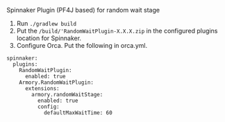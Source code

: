 Spinnaker Plugin (PF4J based) for random wait stage

1) Run `./gradlew build`
2) Put the `/build/'RandomWaitPlugin-X.X.X.zip` in the configured plugins location for Spinnaker.
2) Configure Orca. Put the following in orca.yml.
```
spinnaker:
  plugins:
    RandomWaitPlugin:
      enabled: true
    Armory.RandomWaitPlugin:
      extensions:
        armory.randomWaitStage:
          enabled: true
          config:
            defaultMaxWaitTime: 60
```
